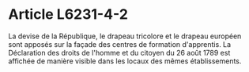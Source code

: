 # Article L6231-4-2

La devise de la République, le drapeau tricolore et le drapeau européen sont apposés sur la façade des centres de formation d'apprentis. La Déclaration des droits de l'homme et du citoyen du 26 août 1789 est affichée de manière visible dans les locaux des mêmes établissements.